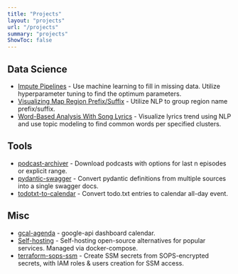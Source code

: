 ```yaml
---
title: "Projects"
layout: "projects"
url: "/projects"
summary: "projects"
ShowToc: false
---
```


## Data Science
- [Impute Pipelines](https://www.karnwong.me/posts/impute-pipelines/) - Use machine learning to fill in missing data. Utilize hyperparameter tuning to find the optimum parameters.
- [Visualizing Map Region Prefix/Suffix](https://www.karnwong.me/posts/visualizing-map-region-prefix-suffix/) - Utilize NLP to group region name prefix/suffix.
- [Word-Based Analysis With Song Lyrics](https://www.karnwong.me/posts/word-based-analysis-with-song-lyrics/) - Visualize lyrics trend using NLP and use topic modeling to find common words per specified clusters.

## Tools
- [podcast-archiver](https://github.com/kahnwong/podcast-archiver) - Download podcasts with options for last n episodes or explicit range.
- [pydantic-swagger](https://github.com/kahnwong/pydantic-swagger) - Convert pydantic definitions from multiple sources into a single swagger docs.
- [todotxt-to-calendar](https://github.com/kahnwong/todotxt-to-calendar) - Convert todo.txt entries to calendar all-day event.

## Misc
- [gcal-agenda](https://github.com/kahnwong/gcal-agenda) - google-api dashboard calendar.
- [Self-hosting](https://github.com/kahnwong/self-hosted) - Self-hosting open-source alternatives for popular services. Managed via docker-compose.
- [terraform-sops-ssm](https://github.com/kahnwong/terraform-sops-ssm) - Create SSM secrets from SOPS-encrypted secrets, with IAM roles & users creation for SSM access.
